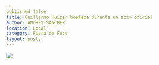 ```yaml
---
published false
title: Guillermo Huizar bosteza durante un acto oficial
author: ANDRÉS SÁNCHEZ
location: Local
category: Fuera de Foco
layout: posts
---
```


![](http://i.imgur.com/BJueFoBm.jpg)
